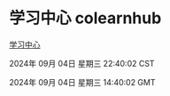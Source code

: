 # 学习中心 colearnhub
[学习中心](http://219.139.196.164:56308/colearnhub/)

2024年 09月 04日 星期三 22:40:02 CST

2024年 09月 04日 星期三 14:40:02 GMT
